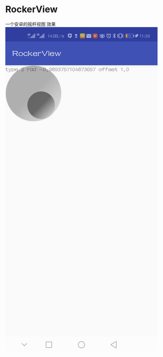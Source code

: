 # RockerView
一个安卓的摇杆视图
效果
![pic](https://github.com/enmarn/RockerView/blob/master/others/Screenshot_20190518_233957_com.enmarn.bit.rockerv.jpg)
